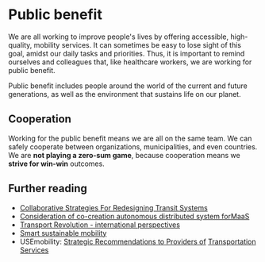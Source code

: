 # Public benefit

We are all working to improve people's lives by offering accessible, high-quality, mobility services. It can sometimes be easy to lose sight of this goal, amidst our daily tasks and priorities. Thus, it is important to remind ourselves and colleagues that, like healthcare workers, we are working for public benefit.

Public benefit includes people around the world of the current and future generations, as well as the environment that sustains life on our planet.

## Cooperation

Working for the public benefit means we are all on the same team. We can safely cooperate between organizations, municipalities, and even countries. We are **not playing a zero-sum game**, because cooperation means we **strive for win-win** outcomes.

## Further reading

* [Collaborative Strategies For Redesigning Transit Systems](https://www.dot.state.mn.us/transit/transit-for-our-future/docs/guidance-for-coordination-cooperation-consolidation.pdf)
* [Consideration of co-creation autonomous distributed system forMaaS](http://www.tut.fi/verne/aineisto/ICoMaaS_Proceedings_S7.pdf)
* [Transport Revolution - international perspectives](http://julkaisut.valtioneuvosto.fi/bitstream/handle/10024/78100/Julkaisuja_28-2011.pdf)
* [Smart sustainable mobility](http://www.vtt.fi/inf/pdf/visions/2014/V5.pdf)
* USEmobility: [Strategic Recommendations to Providers of](https://www.usemobility.eu/sites/default/files/resources/usemobility_wp5_d5_3_en_vfinal.pdf)
  [Transportation Services](https://www.usemobility.eu/sites/default/files/resources/usemobility_wp5_d5_3_en_vfinal.pdf)



